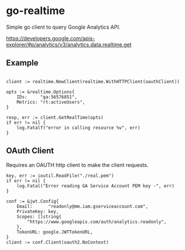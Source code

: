 # go-realtime

Simple go client to query Google Analytics API.

 https://developers.google.com/apis-explorer/#p/analytics/v3/analytics.data.realtime.get


## Example

```

client := realtime.NewClient(realtime.WithHTTPClient(oauthClient))

opts := &realtime.Options{
    IDs:     "ga:56576851",
    Metrics: "rt:activeUsers",
}

resp, err := client.GetRealTime(opts)
if err != nil {
    log.Fatalf("error in calling resource %v", err)
}

```

## OAuth Client

Requires an OAUTH http client to make the client requests. 

```
key, err := ioutil.ReadFile("./real.pem")
if err != nil {
    log.Fatal("Error reading GA Service Account PEM key -", err)
}

conf := &jwt.Config{
    Email:      "readonly@mm.iam.gserviceaccount.com",
    PrivateKey: key,
    Scopes: []string{
        "https://www.googleapis.com/auth/analytics.readonly",
    },
    TokenURL: google.JWTTokenURL,
}
client := conf.Client(oauth2.NoContext)

```

